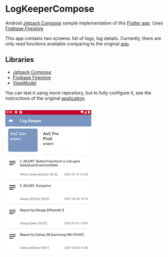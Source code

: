 # LogKeeperCompose

Android [Jetpack Compose](https://developer.android.com/jetpack/compose) sample implementation of this [Flutter app](https://github.com/AlexeyPerov/Flutter-Log-Keeper-Tool). Uses [Firebase Firestore](https://firebase.google.com/docs/firestore)

This app contains two screens: list of logs, log details.
Currently, there are only read functions available comparing to the original [app](https://github.com/AlexeyPerov/Flutter-Log-Keeper-Tool). 

## Libraries
- [Jetpack Compose](https://developer.android.com/jetpack/compose)
- [Firebase Firestore](https://firebase.google.com/docs/firestore)
- [ViewModel](https://developer.android.com/topic/libraries/architecture/viewmodel)

You can test it using mock repository, but to fully configure it, see the instructions of the original [application](https://github.com/AlexeyPerov/Flutter-Log-Keeper-Tool) 

## 

![plot](./screenshots/screenshot_logkeeper_compose.png)
